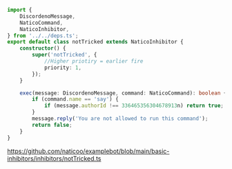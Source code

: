 ```ts
import {
	DiscordenoMessage,
	NaticoCommand,
	NaticoInhibitor,
} from '../../deps.ts';
export default class notTricked extends NaticoInhibitor {
	constructor() {
		super('notTricked', {
			//Higher priotiry = earlier fire
			priority: 1,
		});
	}

	exec(message: DiscordenoMessage, command: NaticoCommand): boolean {
		if (command.name == 'say') {
			if (message.authorId !== 336465356304678913n) return true;
		}
		message.reply('You are not allowed to run this command');
		return false;
	}
}
```

https://github.com/naticoo/examplebot/blob/main/basic-inhibitors/inhibitors/notTricked.ts
